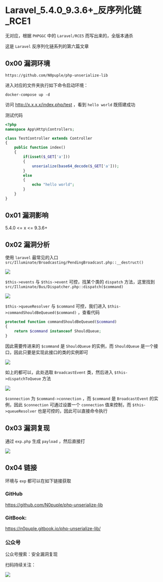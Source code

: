 # Laravel_5.4.0_9.3.6+\_反序列化链_RCE1

无对应，根据 `PHPGGC` 中的 `Laravel/RCE5` 而写出来的，全版本通杀

这是 `Laravel` 反序列化链系列的第六篇文章

## 0x00 漏洞环境

```
https://github.com/N0puple/php-unserialize-lib
```

进入对应的文件夹执行如下命令启动环境：

```
docker-compose up -d
```

访问 http://x.x.x.x/index.php/test ，看到 `hello world` 既搭建成功

测试代码

```php
<?php
namespace App\Http\Controllers;

class TestController extends Controller
{
	public function index()
	{
		if(isset($_GET['a']))
		{
			unserialize(base64_decode($_GET['a']));
		}
		else
		{
			echo "hello world";
		}
	}
}
```

## 0x01 漏洞影响

5.4.0 <= x <= 9.3.6+

## 0x02 漏洞分析

使用 `laravel` 最常见的入口 `src/Illuminate/Broadcasting/PendingBroadcast.php::__destruct()` 

![](https://gitee.com/N0puple/picgo/raw/master/img/20220904144627.png)

`$this->events` 与 `$this->event` 可控，找某个类的 `dispatch` 方法，这里找到 `src/Illuminate/Bus/Dispatcher.php::dispatch($command)` 

![](https://gitee.com/N0puple/picgo/raw/master/img/20220905205855.png)

`$this->queueResolver` 与 `$command` 可控，我们进入 `$this->commandShouldBeQueued($command)` ，查看代码

```php
protected function commandShouldBeQueued($command)
{
    return $command instanceof ShouldQueue;
}
```

因此需要传进来的 `$command` 是 `ShouldQueue` 的实例，而 `ShouldQueue` 是一个接口，因此只要是实现此接口的类的实例即可

 ![](https://gitee.com/N0puple/picgo/raw/master/img/20220905211326.png)

如上的都可以，此处选取 `BroadcastEvent`  类，然后进入 `$this->dispatchToQueue` 方法

![](https://gitee.com/N0puple/picgo/raw/master/img/20220905224039.png)

`$connection` 为 `$command->connection` ，而 `$command` 是 `BroadcastEvent` 的实例，因此 `$connection` 可通过设置一个 `connection` 值来控制，而 `$this->queueResolver` 也是可控的，因此可以直接命令执行

## 0x03 漏洞复现

通过 `exp.php` 生成 `payload` ，然后直接打

![](https://gitee.com/N0puple/picgo/raw/master/img/20220904151025.png)



## 0x04 链接

环境与 `exp` 都可以在如下链接获取

### GitHub

https://github.com/N0puple/php-unserialize-lib

### GitBook:

https://n0puple.gitbook.io/php-unserialize-lib/

### 公众号

公众号搜索：安全漏洞复现

扫码持续关注：

![](https://gitee.com/N0puple/picgo/raw/master/img/qrcode_for_gh_a41358b842dd_430.jpg)

